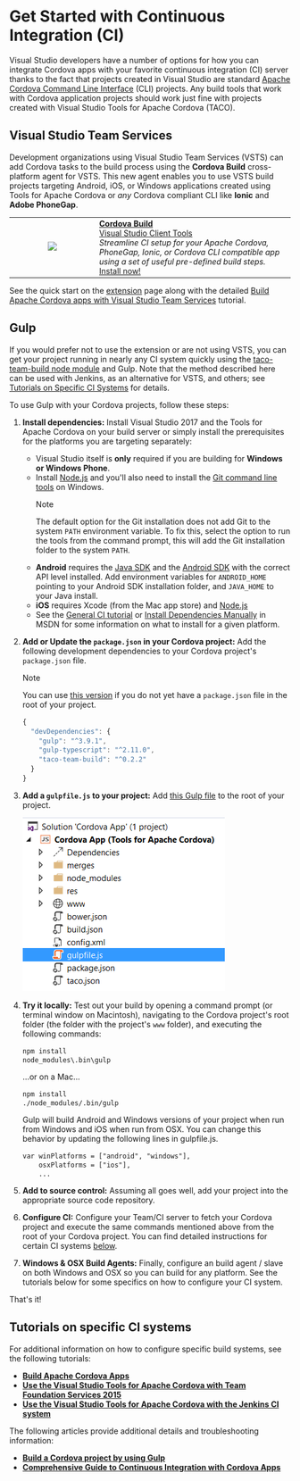 <properties 
	pageTitle="Get Started with Continuous Integration (CI)"
  	description="Get Started with Continuous Integration (CI)"
  	services=""
  	documentationCenter=""
  	authors="clantz, johnwargo" />
<tags 
	ms.technology="cordova" 
	ms.prod="visual-studio-dev15" 
	ms.service="na" 
	ms.devlang="javascript" 
	ms.topic="article" 
	ms.tgt_pltfrm="mobile-multiple" 
	ms.workload="na" 
	ms.date="02/10/2017" 
	ms.author="johnwargo"/>

# Get Started with Continuous Integration (CI)

Visual Studio developers have a number of options for how you can integrate Cordova apps with your favorite continuous integration (CI) server thanks to the fact that projects created in Visual Studio are standard [Apache Cordova Command Line Interface](http://go.microsoft.com/fwlink/?LinkID=533773) (CLI) projects. Any build tools that work with Cordova application projects should work just fine with projects created with Visual Studio Tools for Apache Cordova (TACO).

## Visual Studio Team Services

Development organizations using Visual Studio Team Services (VSTS) can add Cordova tasks to the build process using the **Cordova Build** cross-platform agent for VSTS. This new agent enables you to use VSTS build projects targeting Android, iOS, or Windows applications created using Tools for Apache Cordova or *any* Cordova compliant CLI like **Ionic** and **Adobe PhoneGap**.
 
<table style="width: 100%; border-style: none;"><tr>
<td style="width: 140px; text-align: center;"><img src="https://raw.githubusercontent.com/Microsoft/vsts-cordova-tasks/master/docs/media/misc/cordova_logo_white_purple.png" /></td>
<td><strong><a href="http://go.microsoft.com/fwlink/?LinkID=691188">Cordova Build</a></strong><br />
<a href="https://marketplace.visualstudio.com/search?term=publisher%3A%22Visual%20Studio%20Client%20Tools%22&target=VSTS">Visual Studio Client Tools</a><br />
<i>Streamline CI setup for your Apache Cordova, PhoneGap, Ionic, or Cordova CLI compatible app using a set of useful pre-defined build steps.</i><br />
<a href="http://go.microsoft.com/fwlink/?LinkID=691188">Install now!</a>
</td>
</tr></table>

See the quick start on the [extension](http://go.microsoft.com/fwlink/?LinkID=691188) page along with the detailed [Build Apache Cordova apps with Visual Studio Team Services](http://go.microsoft.com/fwlink/?LinkID=691186) tutorial.

## Gulp

If you would prefer not to use the extension or are not using VSTS, you can get your project running in nearly any CI system quickly using the [taco-team-build node module](http://go.microsoft.com/fwlink/?LinkID=533736) and Gulp. Note that the method described here can be used with Jenkins, as an alternative for VSTS, and others; see [Tutorials on Specific CI Systems](#ci) for details.

To use Gulp with your Cordova projects, follow these steps:

1.	**Install dependencies:** Install Visual Studio 2017 and the Tools for Apache Cordova on your build server or simply install the prerequisites for the platforms you are targeting separately:

    +	Visual Studio itself is **only** required if you are building for **Windows or Windows Phone**.
    +	Install [Node.js](http://nodejs.org) and you'll also need to install the [Git command line tools](https://git-scm.com/) on Windows. 
	    > [!NOTE]
	    > The default option for the Git installation does not add Git to the system `PATH` environment variable. To fix this, select the option to run the tools from the command prompt, this will add the Git installation folder to the system `PATH`.
    +	**Android** requires the [Java SDK](http://www.oracle.com/technetwork/java/javase/downloads/index.html) and the [Android SDK](http://go.microsoft.com/fwlink/?LinkID=533747) with the correct API level installed. Add environment variables for `ANDROID_HOME` pointing to your Android SDK installation folder, and `JAVA_HOME` to your Java install.
    +	**iOS** requires Xcode (from the Mac app store) and [Node.js](http://nodejs.org)
    +	See the [General CI tutorial](./vs-taco-ci-cordova.md) or [Install Dependencies Manually](https://msdn.microsoft.com/en-us/library/dn771551.aspx) in MSDN for some information on what to install for a given platform.

2.	**Add or Update the `package.json` in your Cordova project:** Add the following development dependencies to your Cordova project's `package.json` file.

	> [!NOTE]
	> You can use [this version](http://go.microsoft.com/fwlink/?LinkID=691923) if you do not yet have a `package.json` file in the root of your project.

	```JavaScript    
    {
      "devDependencies": {
        "gulp": "^3.9.1",
        "gulp-typescript": "^2.11.0",
        "taco-team-build": "^0.2.2"
      }
    }
    ```

3.	**Add a `gulpfile.js` to your project:** Add [this Gulp file](http://go.microsoft.com/fwlink/?LinkID=691922) to the root of your project.

	![gulpfile.js in project](media/get-started-with-ci/quick-1.png)

4.	**Try it locally:** Test out your build by opening a command prompt (or terminal window on Macintosh), navigating to the Cordova project's root folder (the folder with the project's `www` folder), and executing the following commands:

    ```
    npm install
    node_modules\.bin\gulp
    ```

    ...or on a Mac...

    ```
    npm install
    ./node_modules/.bin/gulp
    ```

    Gulp will build Android and Windows versions of your project when run from Windows and iOS when run from OSX. You can change this behavior by updating the following lines in gulpfile.js.

    ```
    var winPlatforms = ["android", "windows"],
        osxPlatforms = ["ios"],
        ...
    ```

5.	**Add to source control:** Assuming all goes well, add your project into the appropriate source code repository.

6.	**Configure CI:** Configure your Team/CI server to fetch your Cordova project and execute the same commands mentioned above from the root of your Cordova project. You can find detailed instructions for certain CI systems [below](#ci).

7.	**Windows & OSX Build Agents:** Finally, configure an build agent / slave on both Windows and OSX so you can build for any platform. See the tutorials below for some specifics on how to configure your CI system.

That's it!

## <a name="ci"></a> Tutorials on specific CI systems

For additional information on how to configure specific build systems, see the following tutorials:

+	**[Build Apache Cordova Apps](http://go.microsoft.com/fwlink/?LinkID=691186)**
+	**[Use the Visual Studio Tools for Apache Cordova with Team Foundation Services 2015](tfs2015.md)**
+	**[Use the Visual Studio Tools for Apache Cordova with the Jenkins CI system](jenkins.md)**

The following articles provide additional details and troubleshooting information:

+	**[Build a Cordova project by using Gulp](using-gulp-build-tasks.md)**
+	**[Comprehensive Guide to Continuous Integration with Cordova Apps](ci-guide.md)**
